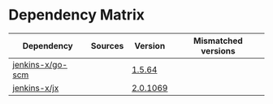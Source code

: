 # Dependency Matrix

Dependency | Sources | Version | Mismatched versions
---------- | ------- | ------- | -------------------
[jenkins-x/go-scm](https://github.com/jenkins-x/go-scm) |  | [1.5.64]() | 
[jenkins-x/jx](https://github.com/jenkins-x/jx) |  | [2.0.1069](https://github.com/jenkins-x/jx/releases/tag/v2.0.1069) | 
